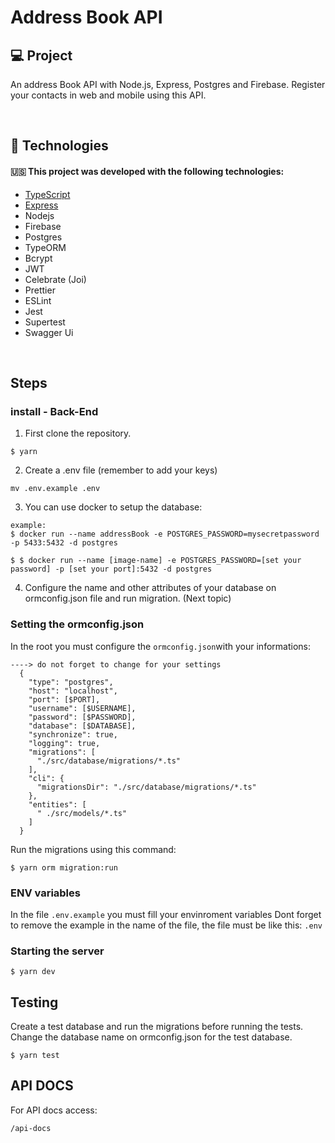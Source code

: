 # Address Book API

## :computer: Project
An address Book API with Node.js, Express, Postgres and Firebase.
Register your contacts in web and mobile using this API.
</br>

</br>

## :rocket: Technologies

#### :us: This project was developed with the following technologies:

- [TypeScript](https://github.com/Microsoft/TypeScript)
- [Express](https://github.com/expressjs/express)
- Nodejs
- Firebase
- Postgres
- TypeORM
- Bcrypt
- JWT
- Celebrate (Joi)
- Prettier
- ESLint
- Jest
- Supertest
- Swagger Ui


</br>


## Steps


### install - Back-End

1. First clone the repository.
```
$ yarn 
```

2. Create a .env file (remember to add your keys)

```
mv .env.example .env
```

3. You can use docker to setup the database:
```
example:
$ docker run --name addressBook -e POSTGRES_PASSWORD=mysecretpassword -p 5433:5432 -d postgres

$ $ docker run --name [image-name] -e POSTGRES_PASSWORD=[set your password] -p [set your port]:5432 -d postgres

```

4. Configure the name and other attributes of your database on ormconfig.json file and run migration. (Next topic)

### Setting the ormconfig.json
In the root you must configure the ```ormconfig.json```with your informations:

```
----> do not forget to change for your settings
  {
    "type": "postgres",
    "host": "localhost",
    "port": [$PORT],
    "username": [$USERNAME],
    "password": [$PASSWORD], 
    "database": [$DATABASE],
    "synchronize": true,
    "logging": true,
    "migrations": [
      "./src/database/migrations/*.ts"
    ],
    "cli": {
      "migrationsDir": "./src/database/migrations/*.ts"
    },
    "entities": [
      " ./src/models/*.ts"
    ]
  }
```
Run the migrations using this command:
```
$ yarn orm migration:run
```

### ENV variables 
In the file ```.env.example``` you must fill your envinroment variables
Dont forget to remove the example in the name of the file, the file must be like this: ```.env```


### Starting the server

```
$ yarn dev
```

## Testing

Create a test database and run the migrations before running the tests. Change the database name on ormconfig.json for the test database.

```
$ yarn test
```

## API DOCS

For API docs access:
```
/api-docs
```